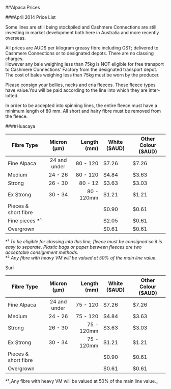 ##Alpaca Prices

###April 2014 Price List

Some lines are still being stockpiled and Cashmere Connections are still investing in market development both here in Australia and more recently overseas.

All prices are AUD$ per kilogram greasy fibre including GST; delivered to Cashmere Connections or to designated depots. There are no classing charges.  
However any bale weighing less than 75kg is NOT eligible for free transport to Cashmere Connections' Factory from the designated transport depot. The cost of bales weighing less than 75kg must be worn by the producer.

Please consign your bellies, necks and cria fleeces. These fleece types have value.You will be paid according to the line into which they are inter-lotted.

In order to be accepted into spinning lines, the entire fleece must have a minimum length of 80 mm. All short and hairy fibre must be removed from the fleece.

####Huacaya

 Fibre Type        	| Micron (μm)      | Length (mm)   | White ($AUD) | Other Colour ($AUD)
 ------------- |:-------------:| -----:| --- 	| ---
 Fine Alpaca      		| 24 and under	    | 80 - 120      | $7.26        	| $7.26
 Medium				         | 24 - 26          | 80 - 120 		   | $4.84			      | $3.63
 Strong				         | 26 - 30   		     | 80 - 12       | $3.63         | $3.03
 Ex Strong				      | 30 - 34   		     | 80 - 120mm	   | $1.21			      | $1.21
 Pieces & short fibre	|					           |				           | $0.90			      | $0.61
 Fine pieces *¹		   |					             | 				          | $2.05			      | $0.61
 Overgrown				      |					             |				           | $0.61			      | $0.61

*¹ _To be eligible for classing into this line, fleece must be consigned so it is easy to separate. Plastic bags or paper between fleeces are two acceptable consignment methods._  
*² _Any fibre with heavy VM will be valued at 50% of the main line value._

Suri

| Fibre Type        	| Micron (μm)      | Length (mm)   | White ($AUD) 	| Other Colour ($AUD)
------------- |:-------------:| -----:| --- 	| ---
| Fine Alpaca			     | 24 and under		   | 75 - 120	     | $7.26			      | $7.26
| Medium				         | 24 - 26 		       | 75 - 120     	| $4.84			      | $3.63
| Strong				         | 26 - 30 		       | 75 - 120mm	   | $3.63			      | $3.03
| Ex Strong	 			     | 30 - 34 		       | 75 - 120mm	   | $1.21			      | $1.21
| Pieces & short fibre	| 					          |			           	| $0.90			      | $0.61
| Overgrown				       |					            |				           | $0.61			      | $0.61

*¹_Any fibre with heavy VM will be valued at 50% of the main line value._
